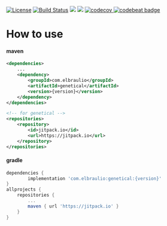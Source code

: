 [![License](https://img.shields.io/badge/license-MIT-green.svg)](https://github.com/elbraulio/genetical/blob/master/LICENSE) [![Build Status](https://travis-ci.org/elbraulio/genetical.svg?branch=master)](https://travis-ci.org/elbraulio/genetical) [![](https://jitpack.io/v/com.elbraulio/genetical.svg)](https://jitpack.io/#com.elbraulio/genetical) [![](https://img.shields.io/badge/javadocs-ok-green.svg)](https://jitpack.io/com/elbraulio/genetical/latest/javadoc/) [![codecov](https://codecov.io/gh/elbraulio/genetical/branch/master/graph/badge.svg) ](https://codecov.io/gh/elbraulio/genetical) [![codebeat badge](https://codebeat.co/badges/8a7c33db-0a64-4518-98bb-25e99e4c1db1)](https://codebeat.co/projects/github-com-elbraulio-genetical-master)



# How to use

#### maven

```xml
<dependencies>
    ...
    <dependency>
        <groupId>com.elbraulio</groupId>
        <artifactId>genetical</artifactId>
        <version>{version}</version>
    </dependency>
</dependencies>

<!-- for genetical -->
<repositories>
	<repository>
	    <id>jitpack.io</id>
	    <url>https://jitpack.io</url>
	</repository>
</repositories>
```



#### gradle

```groovy
dependencies {
        implementation 'com.elbraulio:genetical:{version}'
}
allprojects {
	repositories {
		...
		maven { url 'https://jitpack.io' }
	}
}
```